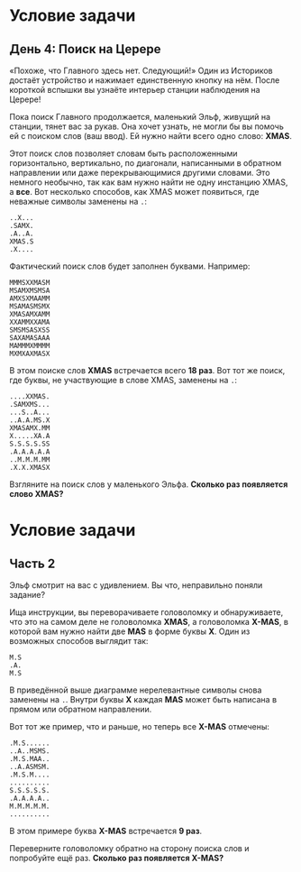 # Условие задачи

## День 4: Поиск на Церере

«Похоже, что Главного здесь нет. Следующий!» Один из Историков достаёт устройство и нажимает единственную кнопку на нём. После короткой вспышки вы узнаёте интерьер станции наблюдения на Церере!

Пока поиск Главного продолжается, маленький Эльф, живущий на станции, тянет вас за рукав. Она хочет узнать, не могли бы вы помочь ей с поиском слов (ваш ввод). Ей нужно найти всего одно слово: **XMAS**.

Этот поиск слов позволяет словам быть расположенными горизонтально, вертикально, по диагонали, написанными в обратном направлении или даже перекрывающимися другими словами. Это немного необычно, так как вам нужно найти не одну инстанцию XMAS, а **все**. Вот несколько способов, как XMAS может появиться, где неважные символы заменены на `.`:

```
..X...
.SAMX.
.A..A.
XMAS.S
.X....
```


Фактический поиск слов будет заполнен буквами. Например:

```
MMMSXXMASM
MSAMXMSMSA
AMXSXMAAMM
MSAMASMSMX
XMASAMXAMM
XXAMMXXAMA
SMSMSASXSS
SAXAMASAAA
MAMMMXMMMM
MXMXAXMASX
```


В этом поиске слов **XMAS** встречается всего **18 раз**. Вот тот же поиск, где буквы, не участвующие в слове XMAS, заменены на `.`:

```
....XXMAS.
.SAMXMS...
...S..A...
..A.A.MS.X
XMASAMX.MM
X.....XA.A
S.S.S.S.SS
.A.A.A.A.A
..M.M.M.MM
.X.X.XMASX
```

Взгляните на поиск слов у маленького Эльфа. **Сколько раз появляется слово XMAS?**

# Условие задачи

## Часть 2

Эльф смотрит на вас с удивлением. Вы что, неправильно поняли задание?

Ища инструкции, вы переворачиваете головоломку и обнаруживаете, что это на самом деле не головоломка **XMAS**, а головоломка **X-MAS**, в которой вам нужно найти две **MAS** в форме буквы **X**. Один из возможных способов выглядит так:

```
M.S
.A.
M.S
```


В приведённой выше диаграмме нерелевантные символы снова заменены на `.`. Внутри буквы **X** каждая **MAS** может быть написана в прямом или обратном направлении.

Вот тот же пример, что и раньше, но теперь все **X-MAS** отмечены:

```
.M.S......
..A..MSMS.
.M.S.MAA..
..A.ASMSM.
.M.S.M....
..........
S.S.S.S.S.
.A.A.A.A..
M.M.M.M.M.
..........
```

В этом примере буква **X-MAS** встречается **9 раз**.

Переверните головоломку обратно на сторону поиска слов и попробуйте ещё раз. **Сколько раз появляется X-MAS?**

